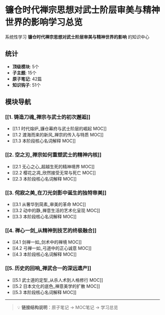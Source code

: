 # 镰仓时代禅宗思想对武士阶层审美与精神世界的影响学习总览

系统性学习 **镰仓时代禅宗思想对武士阶层审美与精神世界的影响** 的知识中心

## 统计

- **顶级模块**: 5个
- **子主题**: 15个
- **原子笔记**: 42篇
- **知识钩子**: 51个

## 模块导航

### [[1. 铸造刀魂_禅宗与武士的初次邂逅]]

- [[1.1 时代熔炉_镰仓幕府与武士阶层的崛起 MOC]]
- [[1.2 渡海而来的新风_禅宗的传入与特质 MOC]]
- [[1.3 本阶段核心名词解释 MOC]]

### [[2. 空之刃_禅宗如何重塑武士的精神内核]]

- [[2.1 无心之心_超越生死的精神境界 MOC]]
- [[2.2 樱花之凋_欣然接受无常与死亡 MOC]]
- [[2.3 本阶段核心名词解释 MOC]]

### [[3. 侘寂之美_在刀光剑影中诞生的独特审美]]

- [[3.1 从奢华到简素_审美的革命 MOC]]
- [[3.2 动中的静_禅意生活的艺术化呈现 MOC]]
- [[3.3 本阶段核心名词解释 MOC]]

### [[4. 禅心一剑_从精神到技艺的终极融合]]

- [[4.1 剑禅一如_剑术中的禅境 MOC]]
- [[4.2 弓禅一如_弓道中的正心诚意 MOC]]
- [[4.3 本阶段核心名词解释 MOC]]

### [[5. 历史的回响_禅武合一的深远遗产]]

- [[5.1 武士道的定型_从杀人术到人格修行 MOC]]
- [[5.2 日本文化的底色_禅意美学的扩散 MOC]]
- [[5.3 本阶段核心名词解释 MOC]]

---

> 💡 **链接结构说明**：原子笔记 → MOC笔记 → 学习总览
